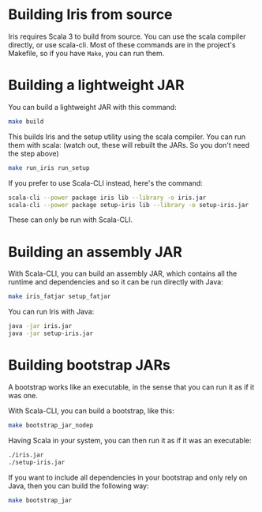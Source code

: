 # Building Iris from source

Iris requires Scala 3 to build from source. You can use the scala compiler directly, or use scala-cli.
Most of these commands are in the project's Makefile, so if you have `Make`, you can run them.


# Building a lightweight JAR

You can build a lightweight JAR with this command:

```bash
make build
```

This builds Iris and the setup utility using the scala compiler. You can run them with scala: (watch out, these will rebuilt the JARs. So you don't need the step above)

```bash
make run_iris run_setup
```

If you prefer to use Scala-CLI instead, here's the command:

```bash
scala-cli --power package iris lib --library -o iris.jar
scala-cli --power package setup-iris lib --library -o setup-iris.jar
```

These can only be run with Scala-CLI.

# Building an assembly JAR

With Scala-CLI, you can build an assembly JAR, which contains all the runtime and dependencies and so it can be run directly with Java:

```bash
make iris_fatjar setup_fatjar
```

You can run Iris with Java:

```bash
java -jar iris.jar
java -jar setup-iris.jar
```

# Building bootstrap JARs

A bootstrap works like an executable, in the sense that you can run it as if it was one.

With Scala-CLI, you can build a bootstrap, like this:

```bash
make bootstrap_jar_nodep
```

Having Scala in your system, you can then run it as if it was an executable:

```bash
./iris.jar
./setup-iris.jar
```

If you want to include all dependencies in your bootstrap and only rely on Java, then you can build the following way:

```bash
make bootstrap_jar
```
